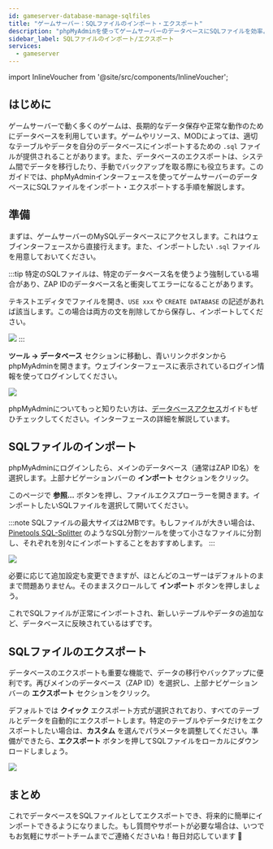 ```yaml
---
id: gameserver-database-manage-sqlfiles
title: "ゲームサーバー：SQLファイルのインポート・エクスポート"
description: "phpMyAdminを使ってゲームサーバーのデータベースにSQLファイルを効率よくインポート・エクスポートする方法をチェック → 今すぐ詳しく見る"
sidebar_label: SQLファイルのインポート/エクスポート
services:
  - gameserver
---
```


import InlineVoucher from '@site/src/components/InlineVoucher';

## はじめに

ゲームサーバーで動く多くのゲームは、長期的なデータ保存や正常な動作のためにデータベースを利用しています。ゲームやリソース、MODによっては、適切なテーブルやデータを自分のデータベースにインポートするための `.sql` ファイルが提供されることがあります。また、データベースのエクスポートは、システム間でデータを移行したり、手動でバックアップを取る際にも役立ちます。このガイドでは、phpMyAdminインターフェースを使ってゲームサーバーのデータベースにSQLファイルをインポート・エクスポートする手順を解説します。

<InlineVoucher />

## 準備

まずは、ゲームサーバーのMySQLデータベースにアクセスします。これはウェブインターフェースから直接行えます。また、インポートしたい `.sql` ファイルを用意しておいてください。

:::tip
特定のSQLファイルは、特定のデータベース名を使うよう強制している場合があり、ZAP IDのデータベース名と衝突してエラーになることがあります。

テキストエディタでファイルを開き、`USE xxx` や `CREATE DATABASE` の記述があれば該当します。この場合は両方の文を削除してから保存し、インポートしてください。

![](https://screensaver01.zap-hosting.com/index.php/s/DRoDqGngrS7qbQW/preview)
:::

**ツール -> データベース** セクションに移動し、青いリンクボタンからphpMyAdminを開きます。ウェブインターフェースに表示されているログイン情報を使ってログインしてください。

![](https://screensaver01.zap-hosting.com/index.php/s/8ix7q4tHmPnyYSy/preview)

phpMyAdminについてもっと知りたい方は、[データベースアクセス](gameserver-databases-pma.md)ガイドもぜひチェックしてください。インターフェースの詳細を解説しています。

## SQLファイルのインポート

phpMyAdminにログインしたら、メインのデータベース（通常はZAP ID名）を選択します。上部ナビゲーションバーの **インポート** セクションをクリック。

このページで **参照...** ボタンを押し、ファイルエクスプローラーを開きます。インポートしたいSQLファイルを選択して開いてください。

:::note
SQLファイルの最大サイズは2MBです。もしファイルが大きい場合は、[Pinetools SQL-Splitter](https://pinetools.com/split-files) のようなSQL分割ツールを使って小さなファイルに分割し、それぞれを別々にインポートすることをおすすめします。
:::

![](https://screensaver01.zap-hosting.com/index.php/s/TgZZBaSJJmXraZc/preview)

必要に応じて追加設定も変更できますが、ほとんどのユーザーはデフォルトのままで問題ありません。そのままスクロールして **インポート** ボタンを押しましょう。

これでSQLファイルが正常にインポートされ、新しいテーブルやデータの追加など、データベースに反映されているはずです。

## SQLファイルのエクスポート

データベースのエクスポートも重要な機能で、データの移行やバックアップに便利です。再びメインのデータベース（ZAP ID）を選択し、上部ナビゲーションバーの **エクスポート** セクションをクリック。

デフォルトでは **クイック** エクスポート方式が選択されており、すべてのテーブルとデータを自動的にエクスポートします。特定のテーブルやデータだけをエクスポートしたい場合は、**カスタム** を選んでパラメータを調整してください。準備ができたら、**エクスポート** ボタンを押してSQLファイルをローカルにダウンロードしましょう。

![](https://screensaver01.zap-hosting.com/index.php/s/Qa2HakWpYGpfzfA/preview)

## まとめ

これでデータベースをSQLファイルとしてエクスポートでき、将来的に簡単にインポートできるようになりました。もし質問やサポートが必要な場合は、いつでもお気軽にサポートチームまでご連絡くださいね！毎日対応しています 🙂 

<InlineVoucher />